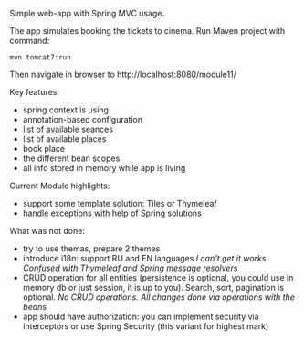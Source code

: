 Simple web-app with Spring MVC usage.

The app simulates booking the tickets to cinema. Run Maven project with command:
```
mvn tomcat7:run
```

Then navigate in browser to http://localhost:8080/module11/

Key features:

- spring context is using
- annotation-based configuration
- list of available seances
- list of available places
- book place
- the different bean scopes
- all info stored in memory while app is living

Current Module highlights:

- support some template solution: Tiles or Thymeleaf
- handle exceptions with help of Spring solutions

What was not done:

- try to use themas, prepare 2 themes
- introduce i18n: support RU and EN languages _I can't get it works. Confused with Thymeleaf and Spring message resolvers_
- CRUD operation for all entities (persistence is optional, you could use in memory db or just session, it is up to you). Search, sort, pagination is optional. _No CRUD operations. All changes done via operations with the beans_
- app should have authorization: you can implement security via interceptors or use Spring Security (this variant for highest mark)